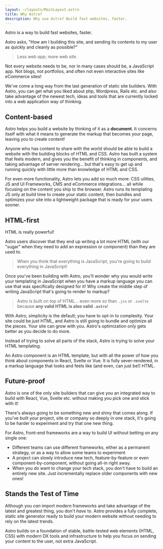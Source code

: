 ```yaml
---
layout: ~/layouts/MainLayout.astro
title: Why Astro?
description: Why use Astro? Build fast websites, faster.
---
```

Astro is a way to build fast websites, faster.

<!-- This is awkward, but I'm trying to introduce the notion of consciously thinking about HOW the site is built, with respect to delivering content -->
Astro asks, "How am I building this site, and sending its contents to my user as quickly and cleanly as possible?"

> Less web *app*; more web *site*.

Not every website needs to be, nor in many cases should be, a JavaScript app. Not blogs, not portfolios, and often not even interactive sites like eCommerce sites!

We've come a long way from the last generation of static site builders. With Astro, you can get what you liked about php, Wordpress, Rails etc. and also take advantage of the newest tech, ideas and tools that are currently locked into a web application way of thinking.

## Content-based

Astro helps you build a website by thinking of it as a **document**. It concerns itself with what it means to generate the markup that becomes your page, leaving you to create content!

Anyone who has content to share with the world should be able to build a website with the building blocks of HTML and CSS. Astro has built a system that feels modern, and gives you the benefit of thinking in components,  and taking advantage of server rendering... but that's easy to get up and running quickly with little more than knowledge of HTML and CSS.

For even more functionality, Astro lets you add so much more: CSS uilities, JS and UI Frameworks, CMS and eCommerce integrations... all while focusing on the content you ship to the browser. Astro runs its templating JS only at build time to create your static content, then bundles and optimizes your site into a lightweight package that is ready for your users sooner.


## HTML-first

HTML is really powerful!

Astro users discover that they end up writing a lot more HTML (with our "sugar" when they need to add an expression or component) than they are used to.

> When you think that everything is JavaScript, you're going to build everything in JavaScript!

Once you've been building with Astro, you'll wonder why you would write your templating in JavaScript when you have a markup language you can use that was specifically designed for it! Why create the middle step of writing JavaScript that's going to render to markup?

> Astro is built on top of HTML... even more so than `.jsx` or `.svelte` because **any valid HTML is also valid `.astro`**!

With Astro, simplicity is the default; you have to opt-in to complexity. Your site could be *just* HTML, and Astro is still going to bundle and optimize all the pieces. Your site can grow with you. Astro's optimization only gets better as you decide to do more.

Instead of trying to solve all parts of the stack, Astro is trying to solve your HTML templating.

An Astro component is an HTML template, but with all the power of how you think about components in React, Svelte or Vue. It is fully sever-rendered, in a markup language that looks and feels like (and even, can just be!) HTML.

## Future-proof

Astro is one of the only site builders that can give you an integrated way to build with React, Vue, Svelte etc. without making you pick one and stick with it!

There's always going to be something new and shiny that comes along. If you've built your project, site or company so deeply in one stack, it's going to be harder to experiment and try that one new thing.

For Astro, front-end frameworks are a way to build UI without betting on any single one:

- Different teams can use different frameworks, either as a permanent strategy, or as a way to allow some teams to experiment
- A project can slowly introduce new tech, feature-by-feature or even component-by-component, without going all-in right away.
- When you *do* want to change your tech stack, you don't have to build an entirely new site. Just incrementally replace older components with new ones!

<!-- I ideally want wordplay with "future proof"... something time-based, referencing the present (NOW) and/or the past (STABILITY, ENDURING). I don't love this yet; still workshopping it. -->

## Stands the Test of Time

Although you *can* import modern frameworks and take advantage of the latest and greatest thing, you don't *have* to. Astro provides a fully complete, static site generator ready to build your modern website without needing to rely on the latest trends.

Astro builds on a foundation of stable, battle-tested web elements (HTML, CSS) with modern DX tools and infrastructure to help you focus on sending your content to the user, not extra JavaScript.